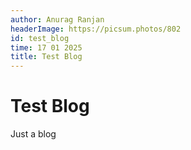 ```yaml
---
author: Anurag Ranjan
headerImage: https://picsum.photos/802
id: test_blog
time: 17 01 2025
title: Test Blog
---
```


# Test Blog

Just a blog